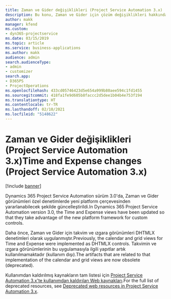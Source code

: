 ```yaml
---
title: Zaman ve Gider değişiklikleri (Project Service Automation 3.x)
description: Bu konu, Zaman ve Gider için çözüm değişiklikleri hakkında bilgi sağlar.
author: makk
manager: kfend
ms.custom:
- dyn365-projectservice
ms.date: 03/15/2019
ms.topic: article
ms.service: business-applications
ms.author: makk
audience: admin
search.audienceType:
- admin
- customizer
search.app:
- D365PS
- ProjectOperations
ms.openlocfilehash: 433cd05746423d5e654a999b80aee594c1fd1455
ms.sourcegitcommit: 418fa1fe9d605b8faccc2d5dee1b04b4e753f194
ms.translationtype: HT
ms.contentlocale: tr-TR
ms.lasthandoff: 02/10/2021
ms.locfileid: "5148622"
---
```

# <a name="time-and-expense-changes-project-service-automation-3x"></a><span data-ttu-id="abd81-103">Zaman ve Gider değişiklikleri (Project Service Automation 3.x)</span><span class="sxs-lookup"><span data-stu-id="abd81-103">Time and Expense changes (Project Service Automation 3.x)</span></span>

[!include [banner](../../includes/psa-now-project-operations.md)]

<span data-ttu-id="abd81-104">Dynamics 365 Project Service Automation sürüm 3.0'da, Zaman ve Gider görünümleri özel denetimlerde yeni platform çerçevesinden yararlanabilecek şekilde güncelleştirildi.</span><span class="sxs-lookup"><span data-stu-id="abd81-104">In Dynamics 365 Project Service Automation version 3.0, the Time and Expense views have been updated so that they take advantage of the new platform framework for custom controls.</span></span>

<span data-ttu-id="abd81-105">Daha önce, Zaman ve Gider için takvim ve ızgara görünümleri DHTMLX denetimleri olarak uygulanmıştır.</span><span class="sxs-lookup"><span data-stu-id="abd81-105">Previously, the calendar and grid views for Time and Expense were implemented as DHTMLX controls.</span></span> <span data-ttu-id="abd81-106">Takvimin ve ızgara görünümlerinin bu uygulamasıyla ilgili yapıtlar artık kullanılmamaktadır (kullanım dışı).</span><span class="sxs-lookup"><span data-stu-id="abd81-106">The artifacts that are related to that implementation of the calendar and grid views are now obsolete (deprecated).</span></span>

<span data-ttu-id="abd81-107">Kullanımdan kaldırılmış kaynakların tam listesi için [Project Service Automation 3.x'te kullanımdan kaldırılan Web kaynakları](web-resources-deprecated-v3.x.md).</span><span class="sxs-lookup"><span data-stu-id="abd81-107">For the full list of deprecated resources, see [Deprecated web resources in Project Service Automation 3.x](web-resources-deprecated-v3.x.md).</span></span>
